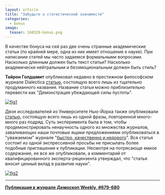 ```yaml
---
layout: article
title: "Забудьте о статистической значимости"
categories: 
  - bonus
image:
  teaser: 160329-bonus.png
---
```


В качестве бонуса на сей раз две очень странные академические статьи (по крайней мере, одна из них имеет отношение к науке). При написании статей мы часто задаемся формальными вопросами. Насколько длинным должен быть текст статьи? Насколько академически нейтральным и безэмоциональным должен быть стиль?

**Тайрон Голдшмит** опубликовал недавно в престижном философском журнале Dialectica [статью][di], состоящую всего лишь из тщательно продуманного названия. Название статьи можно приблизительно перевести как "Демонстрация убеждающей силы пустоты".

[![fig1][f1]][f1]  

Двое исследователей из Университете Нью-Йорка также опубликовали [статью][fu], состоящую всего лишь из одной фразы, повторенной много-много раз подряд. Суть эксперимента была в том, чтобы продемонстрировать ненаучность одного из множества журналов, заваливающих наши почтовые ящики предложениями опубликоваться в "уважаемом" журнале "[быстро, качественно и недорого][speed]". Вся статья состоит из одной экспрессивной просьбы не присылать более подобные приглашения к публикации. Несмотря на потрясающе емкое содержание, ее все же опубликовали, а комментарий от квалифицированного эксперта-рецензента утверждал, что "статья вносит ценный вклад в развитие науки".

[![fig2][f2]][f2]  

[di]: http://onlinelibrary.wiley.com/doi/10.1111/1746-8361.12128/abstract;jsessionid=427668DB472CD99E46224B562541FEB3.f03t02
[fu]: http://www.vox.com/2014/11/21/7259207/scientific-paper-scam
[speed]: http://book.yd73.ru/wp-content/uploads/2014/04/note.png

[f1]: /dem-digest/images/2016/679-fig-bonus-1.png
[f2]: /dem-digest/images/2016/679-fig-bonus-2.png

***
**[Публикация в жунрале Демоскоп Weekly, #679-680](http://demoscope.ru/weekly/2016/0679/digest04.php)**